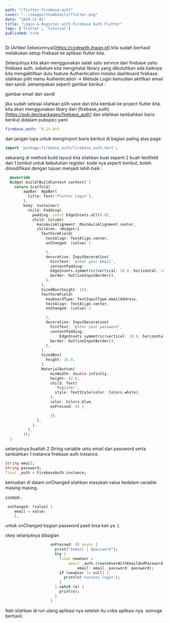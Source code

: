 ```yaml
---
path: "/flutter-firebase-auth"
cover: "../images/thumbnails/flutter.png"
date: "2019-11-01"
title: "Login & Register with Firebase Auth Flutter"
tags: ['flutter', 'tutorial']
published: true
---
```

Di (Artikel Sebelumnya)[https://codewith.ihwan.id] kita sudah berhasil melakukan setup firebase ke aplikasi flutter kita. 

Selanjutnya kita akan menggunakan salah satu service dari firebase yaitu firebase auth. sebelum kita menginstal library yang dibutuhkan ada baiknya kita mengaktifkan dulu feature Authentication melalui dashboard firebase. silahkan pilih menu Authentication -> Metode Login kemudian aktifkan email dan sandi. penampakan seperti gambar berikut :

gambar email dan sandi

jika sudah selesai silahkan pilih save dan kita kembali ke project flutter kita. kita akan menggunakan libary dari (firebase_auth)[https://pub.dev/packages/firebase_auth] dan silahkan tambahkan baris berikut didalam pubspec.yaml

```yaml
firebase_auth: ^0.14.0+5
```
dan jangan lupa untuk mengimport baris berikut di bagian paling atas page:
```dart
import 'package:firebase_auth/firebase_auth.dart';
```

sekarang di method build layout kita silahkan buat seperti 2 buah textfield dan 1 tombol untuk kebutuhan register. kode nya seperti berikut, boleh dimodifikasi dengan tujuan menjadi lebih baik :

```dart
  @override
  Widget build(BuildContext context) {
    return Scaffold(
        appBar: AppBar(
          title: Text('Flutter Login'),
        ),
        body: Container(
          child: Padding(
            padding: const EdgeInsets.all(8.0),
            child: Column(
              mainAxisAlignment: MainAxisAlignment.center,
              children: <Widget>[
                TextFormField(
                  textAlign: TextAlign.center,
                  onChanged: (value) {

                  },
                  decoration: InputDecoration(
                    hintText: 'Enter your Email',
                    contentPadding:
                    EdgeInsets.symmetric(vertical: 10.0, horizontal: 10.0),
                    border: OutlineInputBorder(),
                  ),
                ),
                SizedBox(height: 16),
                TextFormField(
                  keyboardType: TextInputType.emailAddress,
                  textAlign: TextAlign.center,
                  onChanged: (value) {

                  },
                  decoration: InputDecoration(
                    hintText: 'Enter your password',
                    contentPadding:
                        EdgeInsets.symmetric(vertical: 10.0, horizontal: 10.0),
                    border: OutlineInputBorder(),
                  ),
                ),
                SizedBox(
                  height: 16.0,
                ),
                MaterialButton(
                    minWidth: double.infinity,
                    height: 42.0,
                    child: Text(
                      'Register',
                      style: TextStyle(color: Colors.white),
                    ),
                    color: Colors.blue,
                    onPressed: () {

                    }),
              ],
            ),
          ),
        ));
  }
```

selanjutnya buatlah 2 String variable untu email dan password serta tambahkan 1 instance firebase auth instance. 

```dart
String email;
String password;
final _auth = FirebaseAuth.instance;
```

kemudian di dalam onChanged silahkan masukan value kedalam variable masing masing. 

contoh :

```dart
 onChanged: (value) {
    email = value;
    },
```

untuk onChanged bagian password pasti bisa kan ya :). 

okey selanjutnya dibagian 

```dart
                    onPressed: () async {
                      print("$email | $password");
                      try {
                        final newUser =
                            await _auth.createUserWithEmailAndPassword(
                                email: email, password: password);
                        if (newUser != null) {
                          println('success login');
                        }
                      } catch (e) {
                        print(e);
                      }
                    }
```

Nah silahkan di run ulang aplikasi nya setelah itu coba aplikasi nya. semoga berhasil. 